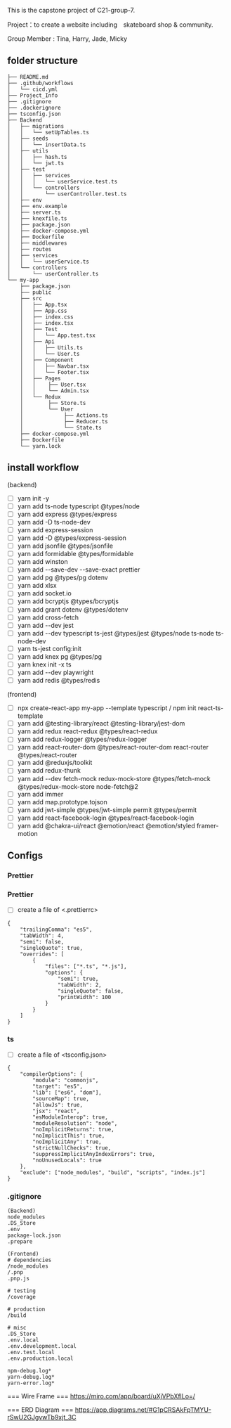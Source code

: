 This is the capstone project of C21-group-7.

Project：to create a website including　skateboard shop & community. 

Group Member : Tina, Harry, Jade, Micky

## folder structure
```
├── README.md
├── .github/workflows
│   └── cicd.yml
├── Project_Info
├── .gitignore
├── .dockerignore
├── tsconfig.json
├── Backend
│   ├── migrations
│   │   └── setUpTables.ts
│   ├── seeds
│   │   └── insertData.ts
│   ├── utils
│   │   ├── hash.ts
│   │   └── jwt.ts
│   ├── test
│   │   ├── services
│   │   │   └── userService.test.ts
│   │   └── controllers
│   │       └── userController.test.ts
│   ├── env
│   ├── env.example
│   ├── server.ts
│   ├── knexfile.ts
│   ├── package.json
│   ├── docker-compose.yml
│   ├── Dockerfile
│   ├── middlewares
│   ├── routes
│   ├── services
│   │   └── userService.ts
│   └── controllers
│       └── userController.ts
└── my-app
    ├── package.json
    ├── public
    ├── src
    │   ├── App.tsx
    │   ├── App.css
    │   ├── index.css
    │   ├── index.tsx
    │   ├── Test
    │   │   └── App.test.tsx
    │   ├── Api
    │   │   ├── Utils.ts
    │   │   └── User.ts
    │   ├── Component
    │   │   ├── Navbar.tsx
    │   │   └── Footer.tsx
    │   ├── Pages
    │   │    ├── User.tsx
    │   │    └── Admin.tsx
    │   └── Redux
    │        ├── Store.ts
    │        └── User
    │             ├── Actions.ts
    │             ├── Reducer.ts
    │             └── State.ts
    ├── docker-compose.yml
    ├── Dockerfile
    └── yarn.lock
```

## install workflow
(backend)
- [ ] yarn init -y
- [ ] yarn add  ts-node typescript @types/node
- [ ] yarn add express @types/express
- [ ] yarn add -D ts-node-dev
- [ ] yarn add express-session
- [ ] yarn add -D @types/express-session
- [ ] yarn add jsonfile @types/jsonfile
- [ ] yarn add formidable @types/formidable
- [ ] yarn add winston
- [ ] yarn add --save-dev --save-exact prettier
- [ ] yarn add pg @types/pg dotenv 
- [ ] yarn add xlsx
- [ ] yarn add socket.io
- [ ] yarn add bcryptjs @types/bcryptjs
- [ ] yarn add grant  dotenv @types/dotenv
- [ ] yarn add cross-fetch
- [ ] yarn add --dev jest
- [ ] yarn add --dev typescript ts-jest @types/jest @types/node ts-node ts-node-dev
- [ ] yarn ts-jest config:init
- [ ] yarn add knex pg @types/pg
- [ ] yarn knex init -x ts
- [ ] yarn add --dev playwright 
- [ ] yarn add redis @types/redis

(frontend)
- [ ] npx create-react-app my-app --template typescript   /   npm init react-ts-template
- [ ] yarn add @testing-library/react @testing-library/jest-dom
- [ ] yarn add redux react-redux @types/react-redux
- [ ] yarn add redux-logger @types/redux-logger
- [ ] yarn add react-router-dom @types/react-router-dom react-router @types/react-router
- [ ] yarn add @reduxjs/toolkit
- [ ] yarn add redux-thunk
- [ ] yarn add --dev fetch-mock redux-mock-store @types/fetch-mock @types/redux-mock-store node-fetch@2
- [ ] yarn add immer
- [ ] yarn add map.prototype.tojson
- [ ] yarn add jwt-simple @types/jwt-simple permit @types/permit
- [ ] yarn add react-facebook-login @types/react-facebook-login
- [ ] yarn add @chakra-ui/react @emotion/react @emotion/styled framer-motion
    
## Configs
### Prettier
### Prettier
- [ ] create a file of <.prettierrc>
```
{
    "trailingComma": "es5",
    "tabWidth": 4,
    "semi": false,
    "singleQuote": true,
    "overrides": [
        {
            "files": ["*.ts", "*.js"],
            "options": {
                "semi": true,
                "tabWidth": 2,
                "singleQuote": false,
                "printWidth": 100
            }
        }
    ]
}

```

### ts
- [ ] create a file of <tsconfig.json>
```
{
    "compilerOptions": {
        "module": "commonjs",
        "target": "es5",
        "lib": ["es6", "dom"],
        "sourceMap": true,
        "allowJs": true,
        "jsx": "react",
        "esModuleInterop": true,
        "moduleResolution": "node",
        "noImplicitReturns": true,
        "noImplicitThis": true,
        "noImplicitAny": true,
        "strictNullChecks": true,
        "suppressImplicitAnyIndexErrors": true,
        "noUnusedLocals": true
    },
    "exclude": ["node_modules", "build", "scripts", "index.js"]
}
```

### .gitignore
```
(Backend)
node_modules
.DS_Store
.env
package-lock.json
.prepare
```
```
(Frontend)
# dependencies
/node_modules
/.pnp
.pnp.js

# testing
/coverage

# production
/build

# misc
.DS_Store
.env.local
.env.development.local
.env.test.local
.env.production.local

npm-debug.log*
yarn-debug.log*
yarn-error.log*

```
    
=== Wire Frame ===
https://miro.com/app/board/uXjVPbXflLo=/

=== ERD Diagram ===
https://app.diagrams.net/#G1pCRSAkFpTMYU-rSwU2GJgvwTb9xjt_3C
